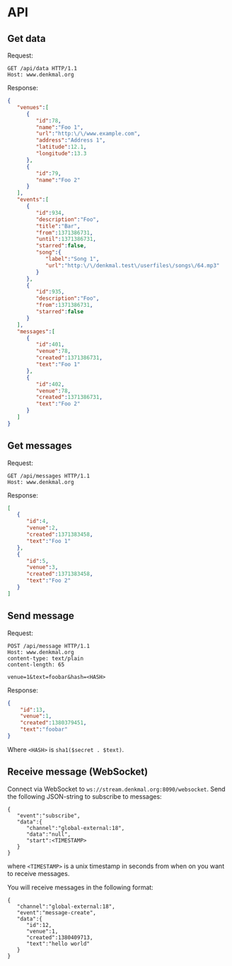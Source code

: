 # API

## Get data
Request:
```
GET /api/data HTTP/1.1
Host: www.denkmal.org
```

Response:
```json
{
   "venues":[
      {
         "id":78,
         "name":"Foo 1",
         "url":"http:\/\/www.example.com",
         "address":"Address 1",
         "latitude":12.1,
         "longitude":13.3
      },
      {
         "id":79,
         "name":"Foo 2"
      }
   ],
   "events":[
      {
         "id":934,
         "description":"Foo",
         "title":"Bar",
         "from":1371386731,
         "until":1371386731,
         "starred":false,
         "song":{
            "label":"Song 1",
            "url":"http:\/\/denkmal.test\/userfiles\/songs\/64.mp3"
         }
      },
      {
         "id":935,
         "description":"Foo",
         "from":1371386731,
         "starred":false
      }
   ],
   "messages":[
      {
         "id":401,
         "venue":78,
         "created":1371386731,
         "text":"Foo 1"
      },
      {
         "id":402,
         "venue":78,
         "created":1371386731,
         "text":"Foo 2"
      }
   ]
}
```


## Get messages
Request:
```
GET /api/messages HTTP/1.1
Host: www.denkmal.org
```

Response:
```json
[
   {
      "id":4,
      "venue":2,
      "created":1371383458,
      "text":"Foo 1"
   },
   {
      "id":5,
      "venue":3,
      "created":1371383458,
      "text":"Foo 2"
   }
]
```


## Send message
Request:
```
POST /api/message HTTP/1.1
Host: www.denkmal.org
content-type: text/plain
content-length: 65

venue=1&text=foobar&hash=<HASH>
```
Response:
```json
{
	"id":13,
	"venue":1,
	"created":1380379451,
	"text":"foobar"
}
```
Where `<HASH>` is `sha1($secret . $text)`.


## Receive message (WebSocket)
Connect via WebSocket to `ws://stream.denkmal.org:8090/websocket`.
Send the following JSON-string to subscribe to messages:
```
{
   "event":"subscribe",
   "data":{
      "channel":"global-external:18",
      "data":"null",
      "start":<TIMESTAMP>
   }
}
```
where `<TIMESTAMP>` is a unix timestamp in seconds from when on you want to receive messages.

You will receive messages in the following format:
```
{
   "channel":"global-external:18",
   "event":"message-create",
   "data":{
      "id":12,
      "venue":1,
      "created":1380409713,
      "text":"hello world"
   }
}
```
